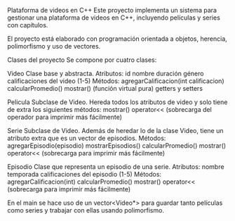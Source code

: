 
Plataforma de videos en C++
Este proyecto implementa un sistema para gestionar una plataforma de videos en C++, incluyendo películas y series con capítulos.

El proyecto está elaborado con programación orientada a objetos, herencia, polimorfismo y uso de vectores.

Clases del proyecto
Se compone por cuatro clases:

Video
Clase base y abstracta.
Atributos:
id
nombre
duración
género
calificaciones del video (1-5)
Métodos:
agregarCalificacion(int calificacion)
calcularPromedio()
mostrar() (función virtual pura)
getters y setters

Pelicula
Subclase de Video.
Hereda todos los atributos de video y solo tiene de extra los siguientes métodos:
mostrar()
operator<< (sobrecarga del operador para imprimir más fácilmente)

Serie
Subclase de Video.
Además de heredar lo de la clase Video, tiene un atributo extra que es un vector de episodios.
Métodos:
agregarEpisodio(episodio)
mostrarEpisodios()
calcularPromedio()
mostrar()
operator<< (sobrecarga para imprimir más fácilmente)

Episodio
Clase que representa un episodio de una serie.
Atributos:
nombre
temporada
calificaciones del episodio (1-5)
Métodos:
agregarCalificacion(int)
calcularPromedio()
mostrar()
operator<< (sobrecarga para imprimir más fácilmente)

En el main se hace uso de un vector<Video*> para guardar tanto películas como series y trabajar con ellas usando polimorfismo.
